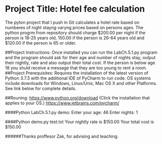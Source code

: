 # Project Title: Hotel fee calculation 
The pyton project that I push in Git calculates a hotel rate based on numberes of night stayng varyng prices based on persons ages. 
The python progrm from repository should charge $200.00 per night if the person is 18-25 years old, 150.00 if the person is 26-64 years old and $120.00 if the person is 65 or older.
 
##Project Instructions:
Once installed you can run the LabCh.5.1.py program and the program should ask for their age and number of nights stay, output their nightly, rate and also output their total cost. If the person is below age 18 you shuld receive a message that they are too young to rent a room.
##Project Prerequisites:
Requires the installation of the latest version of Python 3.7.3 with the additional IDE of PyCharm to run code. OS systems include downloads for Windows, Linux/Unix, Mac OS X and other Platforms. See link below for complete details. 

##Rouning:
https://www.python.org/download (Click the installation that applies to your OS.)
https://www.jetbrains.com/pycharm/

####Python LabCh.5.1.py demo:
Enter your age:
46
Enter nights:
1

####Python demo.py test.txt
Your nightly rate is $150.00
Your total cost is $150.00

######Thanks proffesor Zak, for advising and teaching.
